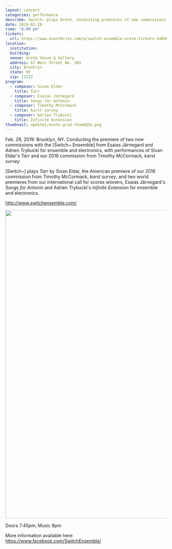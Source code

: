 ```yaml
---
layout: concert
categories: performance
describe: Switch~ plays Areté. Conducting premieres of new commissions from Esaias Järnegard and Adrien Trybucki.
date: 2019-02-28
time: "8:00 pm"
tickets:
  url: https://www.eventbrite.com/e/switch-ensemble-arete-tickets-54896909133
location:
  institution:
  building:
  venue: Areté Venue & Gallery
  address: 67 West Street No. 103
  city: Brooklyn
  state: NY
  zip: 11222
program:
  - composer: Sivan Eldar
    title: Tarr
  - composer: Esaias Järnegard
    title: Songs for Antonin
  - composer: Timothy McCormack
    title: karst survey
  - composer: Adrien Trybucki
    title: Infinite Extension
thumbnail: updates/arete-grad-thumb@2x.png
---
```


Feb. 28, 2019: Brooklyn, NY. Conducting the premiere of two new commissions with the [Switch~ Ensemble] from Esaias Järnegard and Adrien Trybucki for ensemble and electronics, with performances of Sivan Eldar's *Tarr* and our 2016 commission from Timothy McCormack, *karst survey*.

[Switch~] plays *Tarr* by Sivan Eldar, the American premiere of our 2016 commission from Timothy McCormack, *karst survey*, and two world premieres from our international call for scores winners, Esaias Järnegard's *Songs for Antonin* and Adrien Trybucki's *Infinite Extension* for ensemble and electronics.

http://www.switchensemble.com/

<img src="http://switchensemble.github.io/assets/images/arete-poster-1242x1920.jpg" height="960" width="621">

Doors 7:45pm; Music 8pm

More information available here: <a href="https://www.facebook.com/SwitchEnsemble/" target="blank">https://www.facebook.com/SwitchEnsemble/</a>

